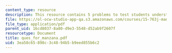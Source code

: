 ```yaml
---
content_type: resource
description: This resource contains 5 problems to test students understanding.
file: https://ol-ocw-studio-app-qa.s3.amazonaws.com/courses/15-763j-manufacturing-system-and-supply-chain-design-spring-2005/3ea58c65898c3c4894b5b9eed855b6c2_ques_for_manzana.pdf
file_type: application/pdf
parent_uid: 16cd8037-8a80-d9e3-5548-d52ab9f2607f
resourcetype: Document
title: ques_for_manzana.pdf
uid: 3ea58c65-898c-3c48-94b5-b9eed855b6c2
---
```

